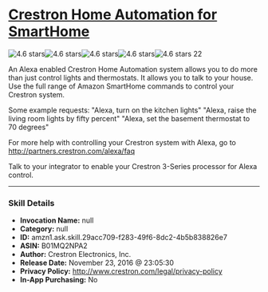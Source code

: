 # [Crestron Home Automation for SmartHome](http://alexa.amazon.com/#skills/amzn1.ask.skill.29acc709-f283-49f6-8dc2-4b5b838826e7)
![4.6 stars](../../images/ic_star_black_18dp_1x.png)![4.6 stars](../../images/ic_star_black_18dp_1x.png)![4.6 stars](../../images/ic_star_black_18dp_1x.png)![4.6 stars](../../images/ic_star_black_18dp_1x.png)![4.6 stars](../../images/ic_star_half_black_18dp_1x.png) 22

An Alexa enabled Crestron Home Automation system allows you to do more than just control lights and thermostats. It allows you to talk to your house. Use the full range of Amazon SmartHome commands to control your Crestron system.

Some example requests:
"Alexa, turn on the kitchen lights"
"Alexa, raise the living room lights by fifty percent"
"Alexa, set the basement thermostat to 70 degrees"

For more help with controlling your Crestron system with Alexa, go to http://partners.crestron.com/alexa/faq

Talk to your integrator to enable your Crestron 3-Series processor for Alexa control.

***

### Skill Details

* **Invocation Name:** null
* **Category:** null
* **ID:** amzn1.ask.skill.29acc709-f283-49f6-8dc2-4b5b838826e7
* **ASIN:** B01MQ2NPA2
* **Author:** Crestron Electronics, Inc.
* **Release Date:** November 23, 2016 @ 23:05:30
* **Privacy Policy:** http://www.crestron.com/legal/privacy-policy
* **In-App Purchasing:** No
